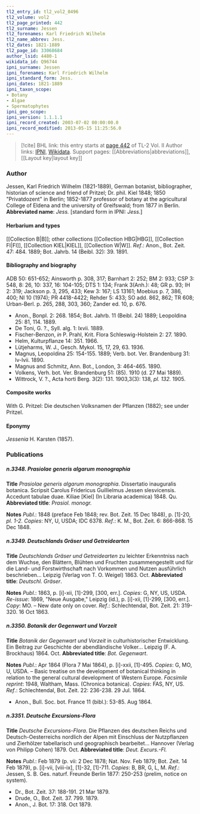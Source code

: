 ```yaml
---
tl2_entry_id: tl2_vol2_0496
tl2_volume: vol2
tl2_page_printed: 442
tl2_surname: Jessen
tl2_forenames: Karl Friedrich Wilhelm
tl2_name_abbrev: Jess.
tl2_dates: 1821-1889
tl2_page_id: 33068684
author_lsid: 4480-1
wikidata_id: Q96744
ipni_surname: Jessen
ipni_forenames: Karl Friedrich Wilhelm
ipni_standard_form: Jess.
ipni_dates: 1821-1889
ipni_taxon_scope: 
- Botany
- Algae
- Spermatophytes
ipni_geo_scope: 
ipni_version: 1.1.1.1
ipni_record_created: 2003-07-02 00:00:00.0
ipni_record_modified: 2013-05-15 11:25:56.0
---
```


> [!cite] BHL link: this entry starts at [page 442](https://www.biodiversitylibrary.org/page/33068684) of TL-2 Vol. II
> Author links: [IPNI](https://www.ipni.org/a/4480-1), [Wikidata](https://www.wikidata.org/wiki/Q96744). Support pages: [[Abbreviations|abbreviations]], [[Layout key|layout key]]

### Author

Jessen, Karl Friedrich Wilhelm (1821-1889), German botanist, bibliographer, historian of science and friend of Pritzel; Dr. phil. Kiel 1848; 1850 "Privatdozent" in Berlin; 1852-1877 professor of botany at the agricultural College of Eldena and the university of Greifswald; from 1877 in Berlin. 
**Abbreviated name**: *Jess.* \[standard form in IPNI: *Jess.*\]

#### Herbarium and types

[[Collection B|B]]; other collections [[Collection HBG|HBG]], [[Collection FI|FI]], [[Collection KIEL|KIEL]], [[Collection W|W]].
*Ref*.: Anon., Bot. Zeit. 47: 484. 1889; Bot. Jahrb. 14 (Beibl. 32): 39. 1891.

#### Bibliography and biography

ADB 50: 651-652; Ainsworth p. 308, 317; Barnhart 2: 252; BM 2: 933; CSP 3: 548, 8: 26, 10: 337, 16: 104-105; DTS 1: 134; Frank 3(Anh.): 48; GR p. 93; IH 2: 319; Jackson p. 3, 295, 433; Kew 3: 167; LS 13161; Moebius p. 7, 386, 400; NI 10 (1974); PR 4418-4422; Rehder 5: 433; SO add. 862, 862; TR 608; Urban-Berl. p. 265, 288, 303, 360; Zander ed. 10, p. 676.
- Anon., Bonpl. 2: 268. 1854; Bot. Jahrb. 11 (Beibl. 24) 1889; Leopoldina 25: 81, 114. 1889.
- De Toni, G. ?., Syll. alg. 1: lxvii. 1889.
- Fischer-Benzon, *in* P. Prahl, Krit. Flora Schleswig-Holstein 2: 27. 1890.
- Helm, Kulturpflanze 14: 351. 1966.
- Lütjeharms, W. J., Gesch. Mykol. 15, 17, 29, 63. 1936.
- Magnus, Leopoldina 25: 154-155. 1889; Verb. bot. Ver. Brandenburg 31: lv-lvii. 1890.
- Magnus and Schmitz, Ann. Bot., London, 3: 464-465. 1890.
- Volkens, Verh. bot. Ver. Brandenburg 51: (85). 1910 (d. 27 Mai 1889).
- Wittrock, V. ?., Acta horti Berg. 3(2): 131. 1903,3(3): 138, *pl. 132.* 1905.

#### Composite works

With G. Pritzel: Die deutschen Volksnamen der Pflanzen (1882); see under Pritzel.

#### Eponymy

*Jessenia* H. Karsten (1857).

### Publications

##### n.3348. Prasiolae generis algarum monographia

**Title**
*Prasiolae generis algarum monographia*. Dissertatio inauguralis botanica. Scripsit Carolus Fridericus Guillielmus Jessen slesvicensis. Accedunt tabulae duae. Kiliae \[Kiel\] (In Libraria academica) 1848. Qu.
**Abbreviated title**: *Prasiol. monogr.*

**Notes**
*Publ*.: 1848 (preface Feb 1848; rev. Bot. Zeit. 15 Dec 1848), p. \[1\]-20, *pl. 1-2. Copies*: NY, U, USDA; IDC 6378.
*Ref*.: K. M., Bot. Zeit. 6: 866-868. 15 Dec 1848.

##### n.3349. Deutschlands Gräser und Getreidearten

**Title**
*Deutschlands Gräser und Getreidearten* zu leichter Erkenntniss nach dem Wuchse, den Blättern, Blühten und Fruchten zusammengestellt und für die Land- und Forstwirthschaft nach Vorkommen und Nutzen ausführlich beschrieben... Leipzig (Verlag von T. O. Weigel) 1863. Oct.
**Abbreviated title**: *Deutschl. Gräser*.

**Notes**
*Publ*.: 1863, p. \[i\]-xii, \[1\]-299, \[300, err.\]. *Copies*: G, NY, US, USDA.
*Re-issue*: 1869, "Neue Ausgabe," Leipzig (id.), p. \[i\]-xii, \[1\]-299, \[300, err.\]. *Copy*: MO. – New date only on cover.
*Ref*.: Schlechtendal, Bot. Zeit. 21: 319-320. 16 Oct 1863.

##### n.3350. Botanik der Gegenwart und Vorzeit

**Title**
*Botanik der Gegenwart und Vorzeit* in culturhistorischer Entwicklung. Ein Beitrag zur Geschichte der abendländische Volker... Leipzig (F. A. Brockhaus) 1864. Oct.
**Abbreviated title**: *Bot. Gegenwart*.

**Notes**
*Publ*.: Apr 1864 (Flora 7 Mai 1864), p. \[i\]-xxii, \[1\]-495. *Copies*: G, MO, U, USDA. – Basic treatise on the development of botanical thinking in relation to the general cultural development of Western Europe.
*Facsimile reprint*: 1948, Waltham, Mass. (Chronica botanica). *Copies*: FAS, NY, US.
*Ref*.: Schlechtendal, Bot. Zeit. 22: 236-238. 29 Jul. 1864.
- Anon., Bull. Soc. bot. France 11 (bibl.): 53-85. Aug 1864.

##### n.3351. Deutsche Excursions-Flora

**Title**
*Deutsche Excursions-Flora*. Die Pflanzen des deutschen Reichs und Deutsch-Oesterreichs nordlich der Alpen mit Einschluss der Nutzpflanzen und Zierhölzer tabellarisch und geographisch bearbeitet... Hannover (Verlag von Philipp Cohen) 1879. Oct.
**Abbreviated title**: *Deut. Excurs.-Fl.*

**Notes**
*Publ*.: Feb 1879 (p. vii: 2 Dec 1878; Nat. Nov. Feb 1879; Bot. Zeit. 14 Feb 1879), p. \[i\]-vii, \[viii-ix\], \[1\]-32, \[1\]-711. *Copies*: B, BR, G, L, M.
*Ref*.: Jessen, S. B. Ges. naturf. Freunde Berlin 1877: 250-253 (prelim, notice on system).
- Dr., Bot. Zeit. 37: 188-191. 21 Mar 1879.
- Drude, O., Bot. Zeit. 37. 799. 1879.
- Anon., J. Bot. 17: 318. Oct 1879.

